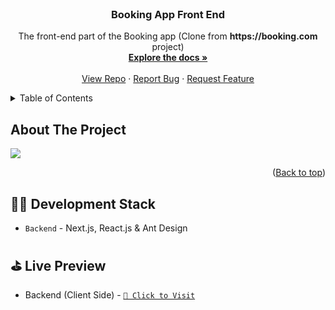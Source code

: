 <!-- PROJECT LOGO -->
<br />
<div align="center">
  <a href="https://github.com/dylan751/booking-app-back-end">
  </a>

<h3 align="center">Booking App Front End</h3>

  <p align="center">
    The front-end part of the Booking app (Clone from <b>https://booking.com</b> project)
    <br />
    <a href="https://github.com/dylan751/booking-app-back-end"><strong>Explore the docs »</strong></a>
    <br />
    <br />
    <a href="https://github.com/dylan751/booking-app-back-end">View Repo</a>
    ·
    <a href="https://github.com/dylan751/booking-app-back-end/issues">Report Bug</a>
    ·
    <a href="https://github.com/dylan751/booking-app-back-end/issues">Request Feature</a>
  </p>
</div>

<!-- TABLE OF CONTENTS -->
<details>
  <summary>Table of Contents</summary>
  <ol>
    <li>
      <a href="#about-the-project">About The Project</a>
      <ul>
        <li><a href="#built-with">Built With</a></li>
      </ul>
    </li>
    <li>
      <a href="#getting-started">Getting Started</a>
      <ul>
        <li><a href="#prerequisites">Prerequisites</a></li>
        <li><a href="#installation">Installation</a></li>
      </ul>
    </li>
    <li><a href="#usage">Usage</a></li>
    <li><a href="#roadmap">Roadmap</a></li>
    <li><a href="#contributing">Contributing</a></li>
    <li><a href="#contact">Contact</a></li>
    <li><a href="#acknowledgments">Acknowledgments</a></li>
  </ol>
</details>

<!-- ABOUT THE PROJECT -->

## About The Project


<img src="public/images/project-screenshot.png" />

<p align="right">(<a href="#readme-top">Back to top</a>)</p>

## 🧑‍💻 Development Stack

- `Backend` - Next.js, React.js & Ant Design

## ⛳️ Live Preview

- Backend (Client Side) - [`🚀 Click to Visit`][backend-link]

[backend-link]: https://booking.com

